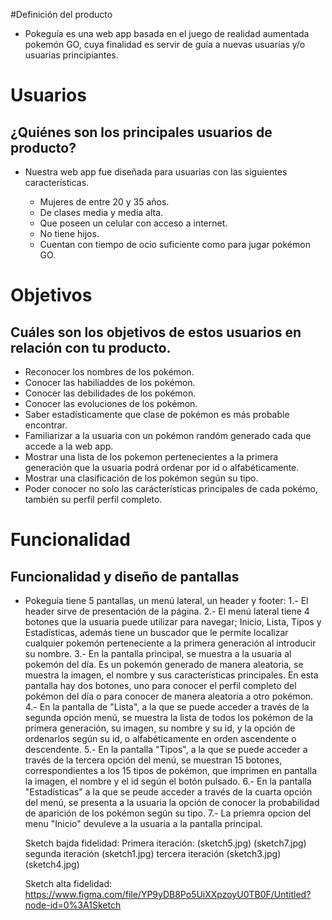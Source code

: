#Definición del producto
* Pokeguía es una web app basada en el juego de realidad aumentada pokemón GO, cuya finalidad es servir de guía a nuevas usuarias y/o usuarias principiantes.

# Usuarios
## ¿Quiénes son los principales usuarios de producto?

* Nuestra web app fue diseñada para usuarias con las siguientes características.

  * Mujeres de entre 20 y 35 años.
  * De clases media y media alta.
  * Que poseen un celular con acceso a internet.
  * No tiene hijos.
  * Cuentan con tiempo de ocio suficiente como para jugar pokémon GO.

# Objetivos
## Cuáles son los objetivos de estos usuarios en relación con tu producto.

* Reconocer los nombres de los pokémon.
* Conocer las habiliaddes de los pokémon.
* Conocer las debilidades de los pokémon.
* Conocer las evoluciones de los pokémon.
* Saber estadísticamente que clase de pokémon es más probable encontrar.
* Familiarizar a la usuaria con un pokémon randóm generado cada que accede a la web app.
* Mostrar una lista de los pokemon pertenecientes a la primera generación que la usuaria podrá ordenar por id o alfabéticamente.
* Mostrar una clasificación de los pokémon según su tipo.
* Poder conocer no solo las carácterísticas principales de cada pokémo, también su perfil perfil completo.

# Funcionalidad
## Funcionalidad y diseño de pantallas

* Pokeguía tiene 5 pantallas, un menú lateral, un header y footer:
    1.- El header sirve de presentación de la página.
    2.- El menú lateral tiene 4 botones que la usuaria puede utilizar para navegar; Inicio, Lista, Tipos y Estadísticas, además tiene un buscador que le permite localizar cualquier pokemón perteneciente a la primera generación al introducir su nombre.
    3.- En la pantalla principal, se muestra a la usuaria al pokemón del día. Es un pokemón generado de manera aleatoria, se muestra la imagen, el nombre y sus características principales. En esta pantalla hay dos botones, uno para conocer el perfil completo del pokémon del día o para conocer de manera aleatoria a otro pokémon.
    4.- En la pantalla de "Lista", a la que se puede acceder a través de la segunda opción menú, se muestra la lista de todos los pokémon de la primera generación, su imagen, su nombre y su id, y  la opción de ordenarlos según su id, o alfabéticamente en orden ascendente o descendente. 
    5.- En la pantalla "Tipos", a la que se puede acceder  a través de la tercera opción del menú, se muestran 15 botones, correspondientes a los 15 tipos de pokémon, que imprimen en pantalla la imagen, el nombre y el id según el botón pulsado.
    6.- En la pantalla "Estadísticas" a la que se peude acceder  a través de la cuarta opción del menú, se presenta a la usuaria la opción de conocer la probabilidad de aparición de los pokémon según su tipo.
    7.- La priemra opcion del menu "Inicio" devuleve a la usuaria a la pantalla principal. 

    Sketch bajda fidelidad:
    Primera iteración:
    (sketch5.jpg)
    (sketch7.jpg)
    segunda iteración
    (sketch1.jpg)
    tercera iteración
    (sketch3.jpg)
    (sketch4.jpg)

    Sketch alta fidelidad: https://www.figma.com/file/YP9yDB8Po5UiXXpzoyU0TB0F/Untitled?node-id=0%3A1Sketch 